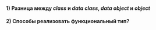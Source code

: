 #### 1) Разница между *class* и *data class*,  *data object* и *object*


#### 2) Способы реализовать функциональный тип?

